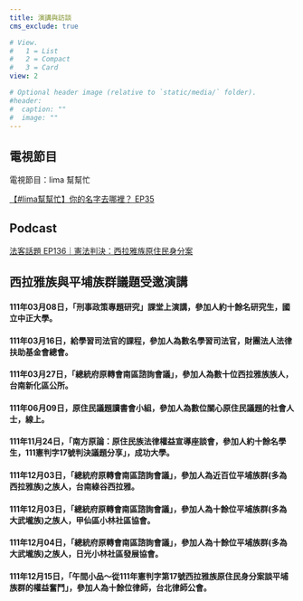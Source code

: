 ```yaml
---
title: 演講與訪談
cms_exclude: true

# View.
#   1 = List
#   2 = Compact
#   3 = Card
view: 2

# Optional header image (relative to `static/media/` folder).
#header:
#  caption: ""
#  image: ""
---
```


## 電視節目


電視節目：lima 幫幫忙

[【#lima幫幫忙】你的名字去哪裡？ EP35 ](https://youtu.be/g3cWXaelPps)

## Podcast

[法客話題 EP136｜憲法判決：西拉雅族原住民身分案](https://open.firstory.me/story/cla7xbohp04zu01vseow07kex)


## 西拉雅族與平埔族群議題受邀演講


#### 111年03月08日，「刑事政策專題研究」課堂上演講，參加人約十餘名研究生，國立中正大學。
#### 111年03月16日，給學習司法官的課程，參加人為數名學習司法官，財團法人法律扶助基金會總會。
#### 111年03月27日，「總統府原轉會南區諮詢會議」，參加人為數十位西拉雅族族人，台南新化區公所。
#### 111年06月09日，原住民議題讀書會小組，參加人為數位關心原住民議題的社會人士，線上。
#### 111年11月24日，「南方原論：原住民族法律權益宣導座談會，參加人約十餘名學生，111憲判字17號判決議題分享」，成功大學。
#### 111年12月03日，「總統府原轉會南區諮詢會議」，參加人為近百位平埔族群(多為西拉雅族)之族人，台南綠谷西拉雅。
#### 111年12月03日，「總統府原轉會南區諮詢會議」，參加人為十餘位平埔族群(多為大武壠族)之族人，甲仙區小林社區協會。
#### 111年12月04日，「總統府原轉會南區諮詢會議」，參加人為十餘位平埔族群(多為大武壠族)之族人，日光小林社區發展協會。
#### 111年12月15日，「午間小品～從111年憲判字第17號西拉雅族原住民身分案談平埔族群的權益奮鬥」，參加人為十餘位律師，台北律師公會。



